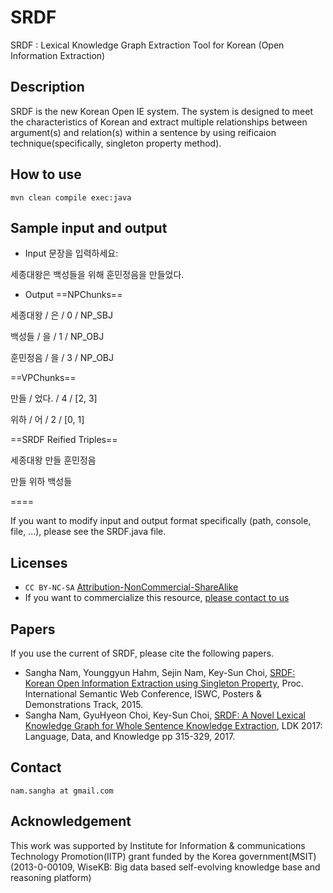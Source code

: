 # SRDF
SRDF : Lexical Knowledge Graph Extraction Tool for Korean (Open Information Extraction)

## Description

SRDF is the new Korean Open IE system. The system is designed to meet the characteristics of Korean and extract multiple relationships between argument(s) and relation(s) within a sentence by using reificaion technique(specifically, singleton property method).

## How to use

`mvn clean compile exec:java`

## Sample input and output

- Input
문장을 입력하세요: 

세종대왕은 백성들을 위해 훈민정음을 만들었다.


- Output
==NPChunks==

세종대왕 / 은 / 0 / NP_SBJ

백성들 / 을 / 1 / NP_OBJ

훈민정음 / 을 / 3 / NP_OBJ


==VPChunks==

만들 / 었다. / 4 / [2, 3]

위하 / 어 / 2 / [0, 1]



==SRDF Reified Triples==

세종대왕	만들	훈민정음

만들	위하	백성들

====


If you want to modify input and output format specifically (path, console, file, ...), please see the SRDF.java file.

## Licenses

* `CC BY-NC-SA` [Attribution-NonCommercial-ShareAlike](https://creativecommons.org/licenses/by-nc-sa/2.0/)
* If you want to commercialize this resource, [please contact to us](http://mrlab.kaist.ac.kr/contact)

## Papers

If you use the current of SRDF, please cite the following papers.

* Sangha Nam, Younggyun Hahm, Sejin Nam, Key-Sun Choi, [SRDF: Korean Open Information Extraction using Singleton Property](http://semanticweb.kaist.ac.kr/home/images/f/f5/SRDF_Korean_Open_Information_Extraction_using_Singleton_Property.pdf), Proc. International Semantic Web Conference, ISWC, Posters & Demonstrations Track, 2015. 
* Sangha Nam, GyuHyeon Choi, Key-Sun Choi, [SRDF: A Novel Lexical Knowledge Graph for Whole Sentence Knowledge Extraction](http://semanticweb.kaist.ac.kr/home/images/7/77/SRDF_A_Novel_Lexical_Knowledge_Graph_for_Whole_Sentence_Knowledge_Extraction.pdf), LDK 2017: Language, Data, and Knowledge pp 315-329, 2017. 

## Contact
`nam.sangha at gmail.com`

## Acknowledgement
This work was supported by Institute for Information & communications Technology Promotion(IITP) grant funded by the Korea government(MSIT) (2013-0-00109, WiseKB: Big data based self-evolving knowledge base and reasoning platform)
